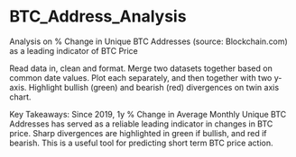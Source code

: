 # BTC_Address_Analysis
Analysis on % Change in Unique BTC Addresses (source: Blockchain.com) as a leading indicator of BTC Price

Read data in, clean and format.
Merge two datasets together based on common date values.
Plot each separately, and then together with two y-axis.
Highlight bullish (green) and bearish (red) divergences on twin axis chart. 

Key Takeaways: Since 2019, 1y % Change in Average Monthly Unique BTC Addresses has served as a reliable leading indicator in changes in BTC price. Sharp divergences are highlighted in green if bullish, and red if bearish. This is a useful tool for predicting short term BTC price action.
